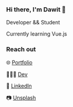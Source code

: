 ### Hi there, I'm Dawit 👋

Developer && Student

Currently learning Vue.js

### Reach out
🌐 [Portfolio](https://oneminch.dev) 

👨🏾‍💻 [Dev](https://dev.to/oneminch)

💼 [LinkedIn](https://linkedin.com/in/dawwito)

📷 [Unsplash](https://unsplash.com/oneminch) 

<!-- Here are some ideas to get you started:

- 🔭 I’m currently working on ...
- 🌱 I’m currently learning Vue.js
- 👯 I’m looking to collaborate on ...
- 🤔 I’m looking for help with ...
- 💬 Ask me about ...
- 📫 How to reach me: ...
- 😄 Pronouns: ...
- ⚡ Fun fact: ...
-->
